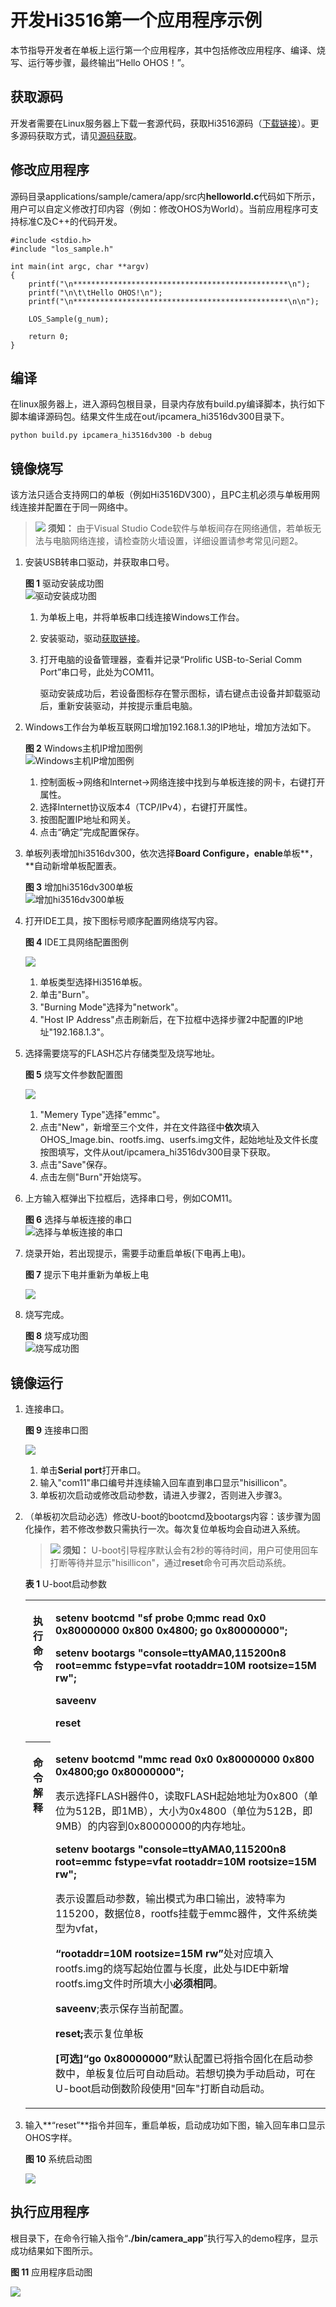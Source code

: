 # 开发Hi3516第一个应用程序示例<a name="ZH-CN_TOPIC_0000001052906247"></a>

本节指导开发者在单板上运行第一个应用程序，其中包括修改应用程序、编译、烧写、运行等步骤，最终输出“Hello OHOS！”。

## 获取源码<a name="section215953714245"></a>

开发者需要在Linux服务器上下载一套源代码，获取Hi3516源码（[下载链接](http://tools.harmonyos.com/mirrors/os/1.0/code-1.0.tar.gz)）。更多源码获取方式，请见[源码获取](../get-code/源码获取.md)。

## 修改应用程序<a name="s8efc1952ebfe4d1ea717182e108c29bb"></a>

源码目录applications/sample/camera/app/src内**helloworld.c**代码如下所示，用户可以自定义修改打印内容（例如：修改OHOS为World）。当前应用程序可支持标准C及C++的代码开发。

```
#include <stdio.h>
#include "los_sample.h"

int main(int argc, char **argv)
{
    printf("\n************************************************\n");
    printf("\n\t\tHello OHOS!\n");
    printf("\n************************************************\n\n");

    LOS_Sample(g_num);

    return 0;
}
```

## 编译<a name="section1077671315253"></a>

在linux服务器上，进入源码包根目录，目录内存放有build.py编译脚本，执行如下脚本编译源码包。结果文件生成在out/ipcamera\_hi3516dv300目录下。

```
python build.py ipcamera_hi3516dv300 -b debug
```

## 镜像烧写<a name="section18061240152520"></a>

该方法只适合支持网口的单板（例如Hi3516DV300），且PC主机必须与单板用网线连接并配置在于同一网络中。

>![](public_sys-resources/icon-notice.gif) **须知：** 
>由于Visual Studio Code软件与单板间存在网络通信，若单板无法与电脑网络连接，请检查防火墙设置，详细设置请参考常见问题2。

1.  安装USB转串口驱动，并获取串口号。

    **图 1**  驱动安装成功图<a name="fig18537418237"></a>  
    ![](figures/驱动安装成功图.png "驱动安装成功图")

    1.  为单板上电，并将单板串口线连接Windows工作台。
    2.  安装驱动，驱动[获取链接](http://www.hihope.org/download)。
    3.  打开电脑的设备管理器，查看并记录“Prolific USB-to-Serial Comm Port”串口号，此处为COM11。

        驱动安装成功后，若设备图标存在警示图标，请右键点击设备并卸载驱动后，重新安装驱动，并按提示重启电脑。


2.  Windows工作台为单板互联网口增加192.168.1.3的IP地址，增加方法如下。

    **图 2**  Windows主机IP增加图例<a name="fig1438112431779"></a>  
    ![](figures/Windows主机IP增加图例.png "Windows主机IP增加图例")

    1.  控制面板-\>网络和Internet-\>网络连接中找到与单板连接的网卡，右键打开属性。
    2.  选择Internet协议版本4（TCP/IPv4），右键打开属性。
    3.  按图配置IP地址和网关。
    4.  点击“确定”完成配置保存。

3.  单板列表增加hi3516dv300，依次选择**Board Configure，enable**单板**，**自动新增单板配置表。

    **图 3**  增加hi3516dv300单板<a name="fig152451448203711"></a>  
    ![](figures/增加hi3516dv300单板.png "增加hi3516dv300单板")

4.  打开IDE工具，按下图标号顺序配置网络烧写内容。

    **图 4**  IDE工具网络配置图例<a name="fig79672366813"></a>  
    

    ![](figures/ide.png)

    1.  单板类型选择Hi3516单板。
    2.  单击"Burn"。
    3.  "Burning Mode"选择为"network"。
    4.  "Host IP Address"点击刷新后，在下拉框中选择步骤2中配置的IP地址"192.168.1.3"。

5.  选择需要烧写的FLASH芯片存储类型及烧写地址。

    **图 5**  烧写文件参数配置图<a name="fig11902195416418"></a>  
    

    ![](figures/未命名图片2.png)

    1.  "Memery Type"选择"emmc"。
    2.  点击"New"，新增至三个文件，并在文件路径中**依次**填入OHOS\_Image.bin、rootfs.img、userfs.img文件，起始地址及文件长度按图填写，文件从out/ipcamera\_hi3516dv300目录下获取。
    3.  点击"Save"保存。
    4.  点击左侧"Burn"开始烧写。

6.  上方输入框弹出下拉框后，选择串口号，例如COM11。

    **图 6**  选择与单板连接的串口<a name="fig73452316549"></a>  
    ![](figures/选择与单板连接的串口.png "选择与单板连接的串口")

7.  烧录开始，若出现提示，需要手动重启单板\(下电再上电\)。

    **图 7**  提示下电并重新为单板上电<a name="fig3421920185520"></a>  
    

    ![](figures/reset2.png)

8.  烧写完成。

    **图 8**  烧写成功图<a name="fig88368374585"></a>  
    ![](figures/烧写成功图.png "烧写成功图")


## 镜像运行<a name="section380511712615"></a>

1.  连接串口。

    **图 9**  连接串口图<a name="fig056645018495"></a>  
    

    ![](figures/chuankou1.png)

    1.  单击**Serial port**打开串口。
    2.  输入"com11"串口编号并连续输入回车直到串口显示"hisillicon"。
    3.  单板初次启动或修改启动参数，请进入步骤2，否则进入步骤3。

2.  （单板初次启动必选）修改U-boot的bootcmd及bootargs内容：该步骤为固化操作，若不修改参数只需执行一次。每次复位单板均会自动进入系统。

    >![](public_sys-resources/icon-notice.gif) **须知：** 
    >U-boot引导程序默认会有2秒的等待时间，用户可使用回车打断等待并显示"hisillicon"，通过**reset**命令可再次启动系统。

    **表 1**  U-boot启动参数

    <a name="table432481061214"></a>
    <table><tbody><tr id="row532461021219"><th class="firstcol" valign="top" width="8.39%" id="mcps1.2.3.1.1"><p id="p1238114718129"><a name="p1238114718129"></a><a name="p1238114718129"></a>执行命令</p>
    </th>
    <td class="cellrowborder" valign="top" width="91.61%" headers="mcps1.2.3.1.1 "><p id="p93816470127"><a name="p93816470127"></a><a name="p93816470127"></a><strong id="b143728351609"><a name="b143728351609"></a><a name="b143728351609"></a>setenv bootcmd "sf probe 0;mmc read 0x0 0x80000000 0x800 0x4800; go 0x80000000";</strong></p>
    <p id="p83904761218"><a name="p83904761218"></a><a name="p83904761218"></a><strong id="b14389193520014"><a name="b14389193520014"></a><a name="b14389193520014"></a>setenv bootargs "console=ttyAMA0,115200n8 root=emmc fstype=vfat rootaddr=10M rootsize=15M rw";</strong></p>
    <p id="p7399470123"><a name="p7399470123"></a><a name="p7399470123"></a><strong id="b1041015359012"><a name="b1041015359012"></a><a name="b1041015359012"></a>saveenv</strong></p>
    <p id="p14391747131219"><a name="p14391747131219"></a><a name="p14391747131219"></a><strong id="b84127351701"><a name="b84127351701"></a><a name="b84127351701"></a>reset</strong></p>
    </td>
    </tr>
    <tr id="row6324410171216"><th class="firstcol" valign="top" width="8.39%" id="mcps1.2.3.2.1"><p id="p203915473129"><a name="p203915473129"></a><a name="p203915473129"></a>命令解释</p>
    </th>
    <td class="cellrowborder" valign="top" width="91.61%" headers="mcps1.2.3.2.1 "><p id="p439134715129"><a name="p439134715129"></a><a name="p439134715129"></a><strong id="b14391847171211"><a name="b14391847171211"></a><a name="b14391847171211"></a>setenv bootcmd "mmc read 0x0 0x80000000 0x800 0x4800;go 0x80000000";</strong></p>
    <p id="p1439184741218"><a name="p1439184741218"></a><a name="p1439184741218"></a>表示选择FLASH器件0，读取FLASH起始地址为0x800（单位为512B，即1MB），大小为0x4800（单位为512B，即9MB）的内容到0x80000000的内存地址。</p>
    <p id="p7391347101215"><a name="p7391347101215"></a><a name="p7391347101215"></a><strong id="b0397473129"><a name="b0397473129"></a><a name="b0397473129"></a>setenv bootargs "console=ttyAMA0,115200n8 root=emmc fstype=vfat rootaddr=10M rootsize=15M rw";</strong></p>
    <p id="p939547151215"><a name="p939547151215"></a><a name="p939547151215"></a><strong id="b93984781214"><a name="b93984781214"></a><a name="b93984781214"></a></strong>表示设置启动参数，输出模式为串口输出，波特率为115200，数据位8，rootfs挂载于emmc器件，文件系统类型为vfat，</p>
    <p id="p8402475121"><a name="p8402475121"></a><a name="p8402475121"></a><strong id="b140947121219"><a name="b140947121219"></a><a name="b140947121219"></a>“rootaddr=10M rootsize=15M rw”</strong>处对应填入rootfs.img的烧写起始位置与长度，此处与IDE中新增rootfs.img文件时所填大小<strong id="b124004714129"><a name="b124004714129"></a><a name="b124004714129"></a>必须相同</strong>。</p>
    <p id="p54034712120"><a name="p54034712120"></a><a name="p54034712120"></a><strong id="b1740247111219"><a name="b1740247111219"></a><a name="b1740247111219"></a>saveenv</strong>;表示保存当前配置。</p>
    <p id="p2401247131212"><a name="p2401247131212"></a><a name="p2401247131212"></a><strong id="b1040144710122"><a name="b1040144710122"></a><a name="b1040144710122"></a>reset;</strong>表示复位单板</p>
    <p id="p1440164791213"><a name="p1440164791213"></a><a name="p1440164791213"></a><strong id="b840447121214"><a name="b840447121214"></a><a name="b840447121214"></a>[可选]“go 0x80000000”</strong>默认配置已将指令固化在启动参数中，单板复位后可自动启动。若想切换为手动启动，可在U-boot启动倒数阶段使用"回车"打断自动启动。</p>
    </td>
    </tr>
    </tbody>
    </table>

3.  输入**“reset”**指令并回车，重启单板，启动成功如下图，输入回车串口显示OHOS字样。

    **图 10**  系统启动图<a name="fig10181006376"></a>  
    

    ![](figures/qi1.png)


## 执行应用程序<a name="section5276734182615"></a>

根目录下，在命令行输入指令“**./bin/camera\_app**”执行写入的demo程序，显示成功结果如下图所示。

**图 11**  应用程序启动图<a name="fig36537913815"></a>  


![](figures/qidong.png)

